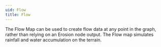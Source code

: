 ```yaml
---
uid: Flow
title: Flow
---
```


The Flow Map can be used to create flow data at any point in the graph, rather than relying on an Erosion node output. The Flow map simulates rainfall and water accumulation on the terrain.

